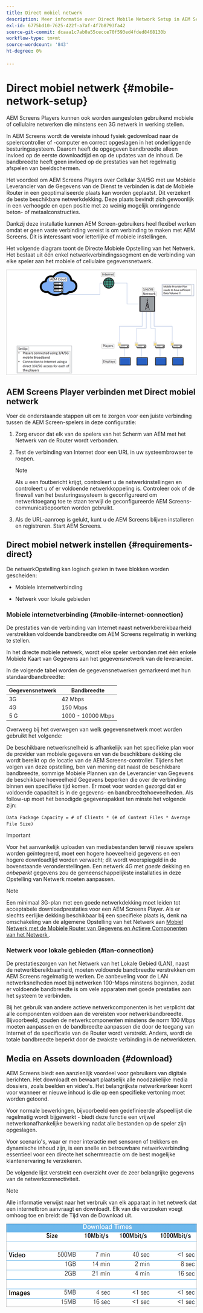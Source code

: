 ```yaml
---
title: Direct mobiel netwerk
description: Meer informatie over Direct Mobile Network Setup in AEM Screens.
exl-id: 6775bd10-7625-422f-a7af-4f7b8793fa42
source-git-commit: dcaaa1c7ab0a55cecce70f593ed4fded8468130b
workflow-type: tm+mt
source-wordcount: '843'
ht-degree: 0%

---
```


# Direct mobiel netwerk {#mobile-network-setup}

AEM Screens Players kunnen ook worden aangesloten gebruikend mobiele of cellulaire netwerken die minstens een 3G netwerk in werking stellen.

In AEM Screens wordt de vereiste inhoud fysiek gedownload naar de spelercontroller of -computer en correct opgeslagen in het onderliggende besturingssysteem. Daarom heeft de opgegeven bandbreedte alleen invloed op de eerste downloadtijd en op de updates van de inhoud. De bandbreedte heeft geen invloed op de prestaties van het regelmatig afspelen van beeldschermen.

Het voordeel om AEM Screens Players over Cellular 3/4/5G met uw Mobiele Leverancier van de Gegevens van de Dienst te verbinden is dat de Mobiele Router in een geoptimaliseerde plaats kan worden geplaatst. Dit verzekert de beste beschikbare netwerkdekking. Deze plaats bevindt zich gewoonlijk in een verhoogde en open positie met zo weinig mogelijk omringende beton- of metaalconstructies.

Dankzij deze installatie kunnen AEM Screen-gebruikers heel flexibel werken omdat er geen vaste verbinding vereist is om verbinding te maken met AEM Screens. Dit is interessant voor letterlijke of mobiele instellingen.

Het volgende diagram toont de Directe Mobiele Opstelling van het Netwerk. Het bestaat uit één enkel netwerkverbindingssegment en de verbinding van elke speler aan het mobiele of cellulaire gegevensnetwerk.

![](/help/using/assets/direct-mobile-1.png)

## AEM Screens Player verbinden met Direct mobiel netwerk

Voer de onderstaande stappen uit om te zorgen voor een juiste verbinding tussen de AEM Screen-spelers in deze configuratie:

1. Zorg ervoor dat elk van de spelers van het Scherm van AEM met het Netwerk van de Router wordt verbonden.

1. Test de verbinding van Internet door een URL in uw systeembrowser te roepen.

   >[!NOTE]
   >Als u een foutbericht krijgt, controleert u de netwerkinstellingen en controleert u of er voldoende netwerkkoppeling is. Controleer ook of de firewall van het besturingssysteem is geconfigureerd om netwerktoegang toe te staan terwijl de geconfigureerde AEM Screens-communicatiepoorten worden gebruikt.

1. Als de URL-aanroep is gelukt, kunt u de AEM Screens blijven installeren en registreren. Start AEM Screens.

## Direct mobiel netwerk instellen {#requirements-direct}

De netwerkOpstelling kan logisch gezien in twee blokken worden gescheiden:

* Mobiele internetverbinding

* Netwerk voor lokale gebieden

### Mobiele internetverbinding {#mobile-internet-connection}

De prestaties van de verbinding van Internet naast netwerkbereikbaarheid verstrekken voldoende bandbreedte om AEM Screens regelmatig in werking te stellen.

In het directe mobiele netwerk, wordt elke speler verbonden met één enkele Mobiele Kaart van Gegevens aan het gegevensnetwerk van de leverancier.

In de volgende tabel worden de gegevensnetwerken gemarkeerd met hun standaardbandbreedte:

| Gegevensnetwerk | Bandbreedte |
|--- |--- |
| 3G | 42 Mbps |
| 4G | 150 Mbps |
| 5 G | 1000 - 10000 Mbps |

Overweeg bij het overwegen van welk gegevensnetwerk moet worden gebruikt het volgende:

De beschikbare netwerksnelheid is afhankelijk van het specifieke plan voor de provider van mobiele gegevens en van de beschikbare dekking die wordt bereikt op de locatie van de AEM Screens-controller.
Tijdens het volgen van deze opstelling, ben van mening dat naast de beschikbare bandbreedte, sommige Mobiele Plannen van de Leverancier van Gegevens de beschikbare hoeveelheid Gegevens beperken die over de verbinding binnen een specifieke tijd komen. Er moet voor worden gezorgd dat er voldoende capaciteit is in de gegevens- en bandbreedtehoeveelheden.
Als follow-up moet het benodigde gegevenspakket ten minste het volgende zijn:

`Data Package Capacity = # of Clients * (# of Content Files * Average File Size)`


>[!IMPORTANT]
>Voor het aanvankelijk uploaden van mediabestanden terwijl nieuwe spelers worden geïntegreerd, moet een hogere hoeveelheid gegevens en een hogere downloadtijd worden verwacht; dit wordt weerspiegeld in de bovenstaande veronderstellingen. Een netwerk 4G met *goede* dekking en *onbeperkt* gegevens zou de gemeenschappelijkste installaties in deze Opstelling van Netwerk moeten aanpassen.

>[!NOTE]
>Een minimaal 3G-plan met een goede netwerkdekking moet leiden tot acceptabele downloadprestaties voor een AEM Screens Player. Als er slechts eerlijke dekking beschikbaar bij een specifieke plaats is, denk na omschakeling van de algemene Opstelling van het Netwerk aan [ Mobiel Netwerk met de Mobiele Router van Gegevens en Actieve Componenten van het Netwerk ](/help/using/mobile-network-router.md).


### Netwerk voor lokale gebieden {#lan-connection}

De prestatieszorgen van het Netwerk van het Lokale Gebied (LAN), naast de netwerkbereikbaarheid, moeten voldoende bandbreedte verstrekken om AEM Screens regelmatig te werken. De aanbeveling voor de LAN netwerksnelheden moet bij netwerken 100-Mbps minstens beginnen, zodat er voldoende bandbreedte is om vele apparaten met goede prestaties aan het systeem te verbinden.

Bij het gebruik van andere actieve netwerkcomponenten is het verplicht dat alle componenten voldoen aan de vereisten voor netwerkbandbreedte. Bijvoorbeeld, zouden de netwerkcomponenten minstens de norm 100 Mbps moeten aanpassen en de bandbreedte aanpassen die door de toegang van Internet of de specificatie van de Router wordt verstrekt. Anders, wordt de totale bandbreedte beperkt door de zwakste verbinding in de netwerkketen.

## Media en Assets downloaden {#download}

AEM Screens biedt een aanzienlijk voordeel voor gebruikers van digitale berichten. Het downloadt en bewaart plaatselijk alle noodzakelijke media dossiers, zoals beelden en video&#39;s. Het belangrijkste netwerkverkeer komt voor wanneer er nieuwe inhoud is die op een specifieke vertoning moet worden getoond.

Voor normale bewerkingen, bijvoorbeeld een gedefinieerde afspeellijst die regelmatig wordt bijgewerkt - biedt deze functie een vrijwel netwerkonafhankelijke bewerking nadat alle bestanden op de speler zijn opgeslagen.

Voor scenario&#39;s, waar er meer interactie met sensoren of trekkers en dynamische inhoud zijn, is een snelle en betrouwbare netwerkverbinding essentieel voor een directe het schermreactie om de best mogelijke klantenervaring te verzekeren.

De volgende lijst verstrekt een overzicht over de zeer belangrijke gegevens van de netwerkconnectiviteit.

>[!NOTE]
>
>Alle informatie verwijst naar het verbruik van elk apparaat in het netwerk dat een internetbron aanvraagt en downloadt. Elk van die verzoeken voegt omhoog toe en breidt de Tijd van de Download uit.

![](/help/using/assets/download-times-mobile.png)
